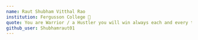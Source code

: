 ```yaml
---
name: Raut Shubham Vitthal Rao 
institution: Fergusson College 🚩 
quote: You are Warrior / a Hustler you will win always each and every time.Jai Hind!
github_user: Shubhamraut01
---
```

